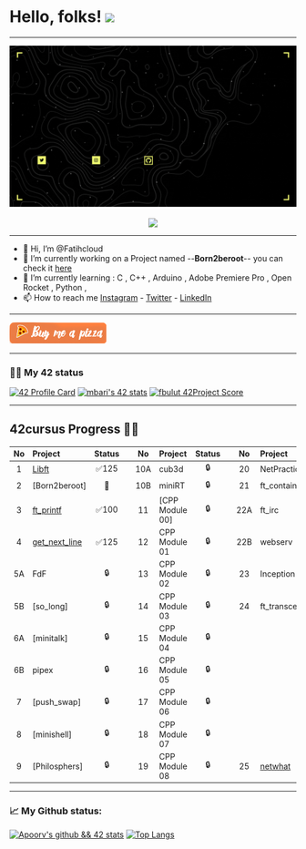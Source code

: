 # Hello, folks! <img src="https://github.com/barimehdi77/barimehdi77/blob/main/wave.gif" width="30px">
---

![Alt Text](https://github.com/Fatihcloud/Fatihcloud/blob/main/fatih%20(Facebook%20Kapak%20Fotog%CC%86raf%C4%B1)%20(1280%20%C3%97%20720%20piksel)%20(Video)%20(1).gif)
<p align="center"><img align="center" src="https://komarev.com/ghpvc/?username=Fatihcloud&&color=blue&style=flat-square"></p>

---

- 👋 Hi, I’m @Fatihcloud
- 🔭 I’m currently working on a Project named --**Born2beroot**-- you can check it [here](https://github.com/Fatihcloud/Libft)
- 🌱 I’m currently learning : C , C++ , Arduino , Adobe Premiere Pro , Open Rocket , Python ,
- 📫 How to reach me [Instagram](https://www.instagram.com/fatihcloud/) - [Twitter](https://twitter.com/fatih_cloud) - [LinkedIn](https://www.linkedin.com/in/fatih-bulut-b240ba137)

---

[!["Buy Me A Pizza"](https://github.com/Fatihcloud/Fatihcloud/blob/main/orange_img(1).png)](https://www.buymeacoffee.com/Fatihcloud)

---

### 👨‍💻 My 42 status
[![42 Profile Card](https://1337-readme.vercel.app/api/profile?dark=true&login=fbulut)](https://profile.intra.42.fr/users/fbulut)
[![mbari's 42 stats](https://badge42.herokuapp.com/api/stats/fbulut?cursus=C%20reloaded)](https://profile.intra.42.fr/users/fbulut)
[![fbulut 42Project Score](https://badge42.herokuapp.com/api/project/fbulut/ft_printf)](https://github.com/JaeSeoKim/badge42)

---

## 42cursus Progress 💪🏻
| No  | Project                                     | Status |   | No  | Project                                   | Status |   | No  | Project                        | Status |
| :-: | :------------------------------------------ | :----: | - | :-: | :---------------------------------------- | :----: | - | :-: | :----------------------------- | :----: |
| 1   | [Libft](https://github.com/Fatihcloud/Libft_42)               | ✅125  |   | 10A | cub3d                                      | 🔒     |   | 20  | NetPractice                    | 🔒      |
| 2   | [Born2beroot]                               | 📝    |   | 10B | miniRT                                     | 🔒     |   | 21  | ft_containers                  | 🔒      |
| 3   | [ft_printf](https://github.com/Fatihcloud/42ft_printf)                               | ✅100    |   | 11  | [CPP Module 00]                            | 🔒     |   | 22A | ft_irc                         | 🔒      |
| 4   | [get_next_line](https://github.com/Fatihcloud/get_next_line_42)     | ✅125  |   | 12  | CPP Module 01                              | 🔒     |   | 22B | webserv                        | 🔒      |
| 5A  | FdF                                         | 🔒     |   | 13  | CPP Module 02                              | 🔒     |   | 23  | Inception                      | 🔒      |
| 5B  | [so_long]                                   | 🔒     |   | 14  | CPP Module 03                              | 🔒     |   | 24  | ft_transcendence               | 🔒      |
| 6A  | [minitalk]                                  | 🔒     |   | 15  | CPP Module 04                              | 🔒     |   |     |                                |         |
| 6B  | pipex                                       | 🔒     |   | 16  | CPP Module 05                              | 🔒     |   |     |                                |         |
| 7   | [push_swap]                                 | 🔒     |   | 17  | CPP Module 06                              | 🔒     |   |     |                                |         |
| 8   | [minishell]                                 | 🔒     |   | 18  | CPP Module 07                              | 🔒     |   |     |                                |         |
| 9   | [Philosphers]                               | 🔒     |   | 19  | CPP Module 08                              | 🔒     |   | 25  | [netwhat](../../../42-netwhat) | 🔒      |

---

### 📈 My Github status:
[![Apoorv's github && 42 stats](https://github-readme-stats.vercel.app/api?username=Fatihcloud&show_icons=true&theme=radical)](https://github.com/Fatihcloud)
[![Top Langs](https://github-readme-stats.vercel.app/api/top-langs/?username=Fatihcloud&layout=compact&theme=radical)](https://github.com/Fatihcloud)

<!---
Fatihcloud/Fatihcloud is a ✨ special ✨ repository because its `README.md` (this file) appears on your GitHub profile.
You can click the Preview link to take a look at your changes.
--->
